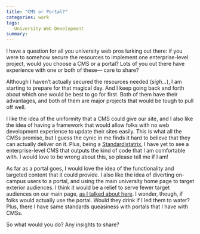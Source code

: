 ```yaml
---
title: "CMS or Portal?"
categories: work
tags:
  -University Web Development
summary: 
---
```

<p>I have a question for all you university web pros lurking out there:   if you were to somehow secure the resources to implement one enterprise-level project, would you choose a <span class="caps">CMS</span> or a portal?  Lots of you out there have experience with one or both of these&#8212; care to share?</p>

<p>Although I haven&#8217;t actually secured the resources needed (<em>sigh&#8230;</em>), I am starting to prepare for that magical day.  And I keep going back and forth about which one would be best to go for first.  Both of them have their advantages, and both of them are major projects that would be tough to pull off well.</p>

<p>I like the idea of the uniformity that a <span class="caps">CMS</span> could give our site, and I also like the idea of having a framework that would allow folks with no web development experience to update their sites easily.  This is what all the <span class="caps">CMS</span>s promise, but I guess the cynic in me finds it hard to believe that they can actually deliver on it.  Plus, being a <a href="http://interllectual.com/margarita/an-accessibility-god-calls-me-a-standardistatrix-and-more-thoughts-on-gender-differences-in-web-design">Standardistatrix</a>, I have yet to see a enterprise-level <span class="caps">CMS</span> that outputs the kind of code that I am comfortable with. I would love to be wrong about this, so please tell me if I am!</p>

<p>As far as a portal goes, I would love the idea of the functionality and targeted content that it could provide.  I also like the idea of diverting on-campus users to a portal, and using the main university home page to target exterior audiences. I think it would be a relief to serve fewer target audiences on our main page, <a href="http://interllectual.com/coffee/why-most-university-web-sites-suck-part-1" title="Why Most University Web Sites Suck: Part 1">as I talked about here</a>.  I wonder, though, if folks would actually use the portal. Would they drink if I led them to water?  Plus, there I have same standards queasiness with portals that I have with <span class="caps">CMS</span>s.</p>

<p>So what would you do?  Any insights to share?</p>
